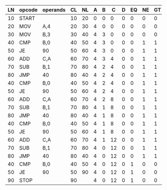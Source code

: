 LN|opcode|operands|CL|NL|A|B|C|D|EQ|NE|GT|LT
---|---|---|---|---|---|---|---|---|---|---|---|---
10|START||10|20|0|0|0|0|0|0|0|0
20|MOV|A,4|20|30|4|0|0|0|0|0|0|0
30|MOV|B,3|30|40|4|3|0|0|0|0|0|0
40|CMP|B,0|40|50|4|3|0|0|0|1|1|0
50|JE|90|50|60|4|3|0|0|0|1|1|0
60|ADD|C,A|60|70|4|3|4|0|0|1|1|0
70|SUB|B,1|70|80|4|2|4|0|0|1|1|0
80|JMP|40|80|40|4|2|4|0|0|1|1|0
40|CMP|B,0|40|50|4|2|4|0|0|1|1|0
50|JE|90|50|60|4|2|4|0|0|1|1|0
60|ADD|C,A|60|70|4|2|8|0|0|1|1|0
70|SUB|B,1|70|80|4|1|8|0|0|1|1|0
80|JMP|40|80|40|4|1|8|0|0|1|1|0
40|CMP|B,0|40|50|4|1|8|0|0|1|1|0
50|JE|90|50|60|4|1|8|0|0|1|1|0
60|ADD|C,A|60|70|4|1|12|0|0|1|1|0
70|SUB|B,1|70|80|4|0|12|0|0|1|1|0
80|JMP|40|80|40|4|0|12|0|0|1|1|0
40|CMP|B,0|40|50|4|0|12|0|1|0|0|0
50|JE|90|50|90|4|0|12|0|1|0|0|0
90|STOP||90||4|0|12|0|1|0|0|0
